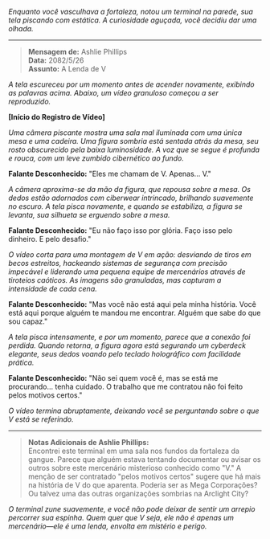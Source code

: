 _Enquanto você vasculhava a fortaleza, notou um terminal na parede, sua tela piscando com estática. A curiosidade aguçada, você decidiu dar uma olhada._

---

> **Mensagem de:** Ashlie Phillips  
> **Data:** 2082/5/26  
> **Assunto:** A Lenda de V

_A tela escureceu por um momento antes de acender novamente, exibindo as palavras acima. Abaixo, um vídeo granuloso começou a ser reproduzido._

**[Início do Registro de Vídeo]**

_Uma câmera piscante mostra uma sala mal iluminada com uma única mesa e uma cadeira. Uma figura sombria está sentada atrás da mesa, seu rosto obscurecido pela baixa luminosidade. A voz que se segue é profunda e rouca, com um leve zumbido cibernético ao fundo._

**Falante Desconhecido:** "Eles me chamam de V. Apenas... V."

_A câmera aproxima-se da mão da figura, que repousa sobre a mesa. Os dedos estão adornados com ciberwear intrincado, brilhando suavemente no escuro. A tela pisca novamente, e quando se estabiliza, a figura se levanta, sua silhueta se erguendo sobre a mesa._

**Falante Desconhecido:** "Eu não faço isso por glória. Faço isso pelo dinheiro. E pelo desafio."

_O vídeo corta para uma montagem de V em ação: desviando de tiros em becos estreitos, hackeando sistemas de segurança com precisão impecável e liderando uma pequena equipe de mercenários através de tiroteios caóticos. As imagens são granuladas, mas capturam a intensidade de cada cena._

**Falante Desconhecido:** "Mas você não está aqui pela minha história. Você está aqui porque alguém te mandou me encontrar. Alguém que sabe do que sou capaz."

_A tela pisca intensamente, e por um momento, parece que a conexão foi perdida. Quando retorna, a figura agora está segurando um cyberdeck elegante, seus dedos voando pelo teclado holográfico com facilidade prática._

**Falante Desconhecido:** "Não sei quem você é, mas se está me procurando... tenha cuidado. O trabalho que me contratou não foi feito pelos motivos certos."

_O vídeo termina abruptamente, deixando você se perguntando sobre o que V está se referindo._

---

> **Notas Adicionais de Ashlie Phillips:**  
> Encontrei este terminal em uma sala nos fundos da fortaleza da gangue. Parece que alguém estava tentando documentar ou avisar os outros sobre este mercenário misterioso conhecido como "V." A menção de ser contratado "pelos motivos certos" sugere que há mais na história de V do que aparenta. Poderia ser as Mega Corporações? Ou talvez uma das outras organizações sombrias na Arclight City?

_O terminal zune suavemente, e você não pode deixar de sentir um arrepio percorrer sua espinha. Quem quer que V seja, ele não é apenas um mercenário—ele é uma lenda, envolta em mistério e perigo._
